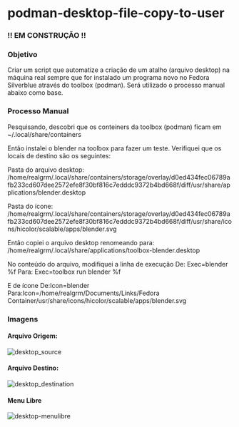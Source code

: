# podman-desktop-file-copy-to-user

### !! EM CONSTRUÇÃO !!

### Objetivo
Criar um script que automatize a criação de um atalho (arquivo desktop) na máquina real sempre que for instalado um programa novo no Fedora Silverblue através do toolbox (podman). Será utilizado o processo manual abaixo como base.

### Processo Manual
Pesquisando, descobri que os conteiners da toolbox (podman) ficam em ~/.local/share/containers

Então instalei o blender na toolbox para fazer um teste. Verifiquei que os locais de destino são os seguintes:

Pasta do arquivo desktop:
/home/realgrm/.local/share/containers/storage/overlay/d0ed434fec06789afb233cd607dee2572efe8f30bf816c7edddc9372b4bd668f/diff/usr/share/applications/blender.desktop

Pasta do ícone:
/home/realgrm/.local/share/containers/storage/overlay/d0ed434fec06789afb233cd607dee2572efe8f30bf816c7edddc9372b4bd668f/diff/usr/share/icons/hicolor/scalable/apps/blender.svg

Então copiei o arquivo desktop renomeando para:
/home/realgrm/.local/share/applications/toolbox-blender.desktop

No conteúdo do arquivo, modifiquei a linha de execução
De: Exec=blender %f
Para: Exec=toolbox run blender %f

E de ícone
De:Icon=blender
Para:Icon=/home/realgrm/Documents/Links/Fedora Container/usr/share/icons/hicolor/scalable/apps/blender.svg

### Imagens

#### Arquivo Origem:
![desktop_source](https://user-images.githubusercontent.com/23300290/98545368-252a1e00-2274-11eb-8380-f3c894af5df0.png)

#### Arquivo Destino:
![desktop_destination](https://user-images.githubusercontent.com/23300290/98545365-24918780-2274-11eb-8053-0851b496abdc.png)

#### Menu Libre
![desktop-menulibre](https://user-images.githubusercontent.com/23300290/98501705-becedc80-222e-11eb-8ae8-3fd64bad47d4.png)
